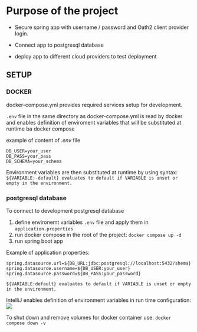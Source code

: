 # Purpose of the project

* Secure spring app with username / password and Oath2 client provider login.
* Connect app to postgresql database

* deploy app to different cloud providers to test deployment


## SETUP

### DOCKER
docker-compose.yml provides required services setup for development.

```.env``` file in the same directory as docker-compose.yml is read by docker and enables definition of enviroment variables that will be substituted at runtime ba docker compose

example of content of *.env* file
```
DB_USER=your_user
DB_PASS=your_pass
DB_SCHEMA=your_schema
```

Environment variables are then substituted at runtime by using syntax:
```${VARIABLE:-default} evaluates to default if VARIABLE is unset or empty in the environment.```


### postgresql database

To connect to development postgresql database
1. define environemt variables ```.env``` file and apply them in ```application.properties```
2. run docker compose in the root of the project: ```docker compose up -d```
3. run spring boot app

Example of application properties:
```
spring.datasource.url=${DB_URL:jdbc:postgresql://localhost:5432/shema}
spring.datasource.username=${DB_USER:your_user}
spring.datasource.password=${DB_PASS:your_password}
```
```${VARIABLE:default} evaluates to default if VARIABLE is unset or empty in the environment.```

IntelliJ enables definition of environment variables in run time configuration:
![](doc/images/IntelliJ_environment_run_configuration.png)

To shut down and remove volumes for docker container use: ```docker compose down -v```
